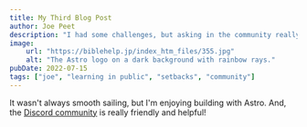 ```yaml
---
title: My Third Blog Post
author: Joe Peet
description: "I had some challenges, but asking in the community really helped!"
image:
    url: "https://biblehelp.jp/index_htm_files/355.jpg"
    alt: "The Astro logo on a dark background with rainbow rays."
pubDate: 2022-07-15
tags: ["joe", "learning in public", "setbacks", "community"]
---
```

It wasn't always smooth sailing, but I'm enjoying building with Astro. And, the [Discord community](https://astro.build/chat) is really friendly and helpful!
